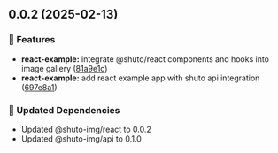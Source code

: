 ## 0.0.2 (2025-02-13)

### 🚀 Features

- **react-example:** integrate @shuto/react components and hooks into image gallery ([81a9e1c](https://github.com/lgastler/shuto-mono/commit/81a9e1c))
- **react-example:** add react example app with shuto api integration ([697e8a1](https://github.com/lgastler/shuto-mono/commit/697e8a1))

### 🧱 Updated Dependencies

- Updated @shuto-img/react to 0.0.2
- Updated @shuto-img/api to 0.1.0
